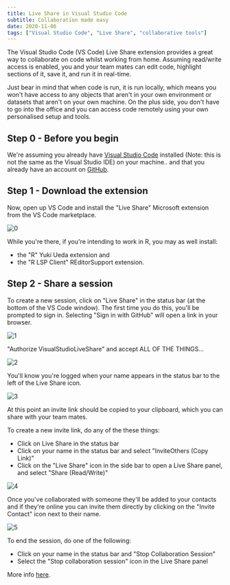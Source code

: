 ```yaml
---
title: Live Share in Visual Studio Code
subtitle: Collaboration made easy
date: 2020-11-06
tags: ["Visual Studio Code", "Live Share", "collaborative tools"]
---
```


The Visual Studio Code (VS Code) Live Share extension provides a great way to collaborate on code whilst working from home. Assuming read/write access is enabled, you and your team mates can edit code, highlight sections of it, save it, and run it in real-time.

Just bear in mind that when code is run, it is run locally, which means you won't have access to any objects that aren't in your own environment or datasets that aren't on your own machine. On the plus side, you don't have to go into the office and you can access code remotely using your own personalised setup and tools.

## Step 0 - Before you begin

We're assuming you already have [Visual Studio Code](https://code.visualstudio.com) installed  (Note: this is not the same as the Visual Studio IDE) on your machine.. and that you already have an account on [GitHub](https://github.com).
## Step 1 - Download the extension

Now, open up VS Code and install the "Live Share" Microsoft extension from the VS Code marketplace.

![0](/vscode_liveshare/1_extension2.png)

While you're there, if you're intending to work in R, you may as well install:
* the "R" Yuki Ueda extension and 
* the "R LSP Client" REditorSupport extension.
## Step 2 - Share a session

To create a new session, click on "Live Share" in the status bar (at the bottom of the VS Code window). The first time you do this, you'll be prompted to sign in. Selecting "Sign in with GitHub" will open a link in your browser.

![1](/vscode_liveshare/2_signin2.png)

"Authorize VisualStudioLiveShare" and accept ALL OF THE THINGS...

![2](/vscode_liveshare/3_authorize2.png)

You'll know you're logged when your name appears in the status bar to the left of the Live Share icon.

![3](/vscode_liveshare/4_bottom2.png)

At this point an invite link should be copied to your clipboard, which you can share with your team mates.

To create a new invite link, do any of the these things:

* Click on Live Share in the status bar
* Click on your name in the status bar and select "InviteOthers (Copy Link)"
* Click on the "Live Share" icon in the side bar to open a Live Share panel, and select "Share (Read/Write)"

![4](/vscode_liveshare/5_panel2.png)

Once you've collaborated with someone they'll be added to your contacts and if they're online you can invite them directly by clicking on the "Invite Contact" icon next to their name.

![5](/vscode_liveshare/6_contacts2.png)

To end the session, do one of the following:

* Click on your name in the status bar and "Stop Collaboration Session"
* Select the "Stop collaboration session" icon in the Live Share panel

More info [here](https://docs.microsoft.com/en-us/visualstudio/liveshare/use/vscode).
